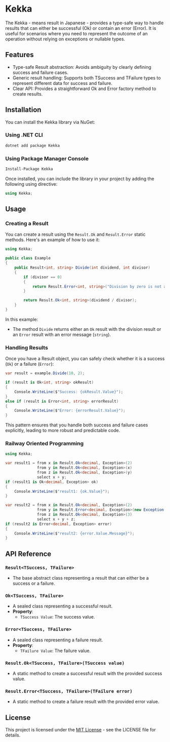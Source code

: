 # Kekka

The Kekka - means result in Japanese - provides a type-safe way to handle results that can either be successful (Ok) or contain an error (Error).
It is useful for scenarios where you need to represent the outcome of an operation without relying on exceptions or nullable types.

## Features

- Type-safe Result abstraction: Avoids ambiguity by clearly defining success and failure cases.
- Generic result handling: Supports both TSuccess and TFailure types to represent different data for success and failure.
- Clear API: Provides a straightforward Ok and Error factory method to create results.

## Installation

You can install the Kekka library via NuGet:

### Using .NET CLI

```bash
dotnet add package Kekka
```

### Using Package Manager Console

```bash
Install-Package Kekka
```

Once installed, you can include the library in your project by adding the following using directive:

```cs
using Kekka;
```

## Usage

### Creating a Result

You can create a result using the `Result.Ok` and `Result.Error` static methods.
Here's an example of how to use it:

```cs
using Kekka;

public class Example
{
    public Result<int, string> Divide(int dividend, int divisor)
    {
        if (divisor == 0)
        {
            return Result.Error<int, string>("Division by zero is not allowed.");
        }

        return Result.Ok<int, string>(dividend / divisor);
    }
}
```

In this example:

- The method `Divide` returns either an `Ok` result with the division result or an `Error` result with an error message (`string`).

### Handling Results

Once you have a Result object, you can safely check whether it is a success (`Ok`) or a failure (`Error`):

```cs
var result = example.Divide(10, 2);

if (result is Ok<int, string> okResult)
{
    Console.WriteLine($"Success: {okResult.Value}");
}
else if (result is Error<int, string> errorResult)
{
    Console.WriteLine($"Error: {errorResult.Value}");
}
```

This pattern ensures that you handle both success and failure cases explicitly, leading to more robust and predictable code.

### Railway Oriented Programming

```cs
using Kekka;

var result1 = from x in Result.Ok<decimal, Exception>(2)
              from y in Result.Ok<decimal, Exception>(x)
              from z in Result.Ok<decimal, Exception>(y)
              select x + y;
if (result1 is Ok<decimal, Exception> ok)
{
    Console.WriteLine($"result1: {ok.Value}");
}

var result2 = from x in Result.Ok<decimal, Exception>(2)
              from y in Result.Error<decimal, Exception>(new Exception("Error!!"))
              from z in Result.Ok<decimal, Exception>(3)
              select x + y + z;
if (result2 is Error<decimal, Exception> error)
{
    Console.WriteLine($"result2: {error.Value.Message}");
}
```

## API Reference

### `Result<TSuccess, TFailure>`

- The base abstract class representing a result that can either be a success or a failure.

### `Ok<TSuccess, TFailure>`

- A sealed class representing a successful result.
- **Property**:
    - `TSuccess Value`: The success value.

### `Error<TSuccess, TFailure>`

- A sealed class representing a failure result.
- **Property**:
    - `TFailure Value`: The failure value.

### `Result.Ok<TSuccess, TFailure>(TSuccess value)`

- A static method to create a successful result with the provided success value.

### `Result.Error<TSuccess, TFailure>(TFailure error)`

- A static method to create a failure result with the provided error value.

## License

This project is licensed under the [MIT License](https://opensource.org/license/MIT) - see the LICENSE file for details.
